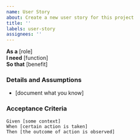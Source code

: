 ```yaml
---
name: User Story
about: Create a new user story for this project
title: ''
labels: user-story
assignees: ''
---
```


**As a** [role]  
**I need** [function]  
**So that** [benefit]  
      
### Details and Assumptions
* [document what you know]      

### Acceptance Criteria     
```gherkin
Given [some context]  
When [certain action is taken]  
Then [the outcome of action is observed]  
